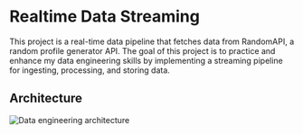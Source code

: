 # Realtime Data Streaming 
This project is a real-time data pipeline that fetches data from RandomAPI, a random profile generator API.
The goal of this project is to practice and enhance my data engineering skills by implementing a streaming pipeline for ingesting, processing, and storing data.

## Architecture
![Data engineering architecture](https://github.com/user-attachments/assets/08fc6854-a23e-42ed-8766-661df6be8cd2)
